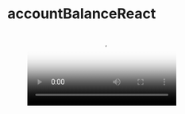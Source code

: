 

# accountBalanceReact

<!-- blank line -->
<figure class="video_container">
  <video controls="true" allowfullscreen="true" poster="https://github.com/upretirachita/accountBalanceReact/my-accountapp/poster_image.png">
    <source src="https://github.com/upretirachita/accountBalanceReact/my-accountapp/video.mp4" type="video/mp4">
  </video>
</figure>
<!-- blank line -->

